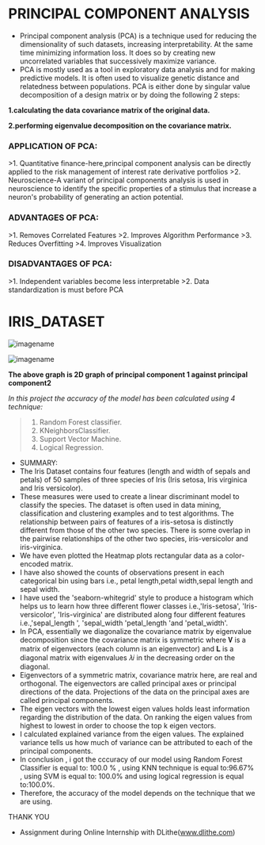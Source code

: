 <h1>PRINCIPAL COMPONENT ANALYSIS</h1>

* Principal component analysis (PCA) is a technique used for reducing the dimensionality of such datasets, increasing interpretability. At the same time minimizing information loss. It does so by creating new uncorrelated variables that successively maximize variance.
* PCA is mostly used as a tool in exploratory data analysis and for making predictive models. It is often used to visualize genetic distance and relatedness between populations. PCA is either done by singular value decomposition of a design matrix or by doing the following 2 steps:

**1.calculating the data covariance matrix of the original data.**

**2.performing eigenvalue decomposition on the covariance matrix.**

<h3>APPLICATION OF PCA:</h3>
>1. Quantitative finance-here,principal component analysis can be directly applied to the risk management of interest rate derivative portfolios
>2. Neuroscience-A variant of principal components analysis is used in neuroscience to identify the specific properties of a stimulus that increase a neuron's probability of generating an action potential.

<h3>ADVANTAGES OF PCA:</h3>     
>1. Removes Correlated Features
>2. Improves Algorithm Performance 
>3. Reduces Overfitting
>4. Improves Visualization
<h3>DISADVANTAGES OF PCA:</h3>  
>1. Independent variables become less interpretable
>2. Data standardization is must before PCA 

<h1>IRIS_DATASET</H1>

![imagename](https://thegoodpython.com/assets/images/iris-species.png)



![imagename](https://miro.medium.com/max/2186/1*duZ0MeNS6vfc35XtYr88Bg.png)

**The above graph is 2D graph of principal component 1 against principal component2**

 _In this project the accuracy of the model has been calculated using 4 technique:_
 >1. Random Forest classifier.
 >2. KNeighborsClassifier.
 >3. Support Vector Machine.
 >4. Logical Regression.
 
* SUMMARY:
* The Iris Dataset contains four features (length and width of sepals and petals) of 50 samples of three species of Iris (Iris setosa, Iris virginica and Iris versicolor). 
* These measures were used to create a linear discriminant model to classify the species. The dataset is often used in data mining, classification and clustering examples and to test algorithms. The relationship between pairs of features of a iris-setosa is distinctly different from those of the other two species. There is some overlap in the pairwise relationships of the other two species, iris-versicolor and iris-virginica.
* We have even plotted the Heatmap plots rectangular data as a color-encoded matrix.
* I have also showed the counts of observations present in each categorical bin using bars i.e., petal length,petal width,sepal length and sepal width.
* I have used the 'seaborn-whitegrid' style to produce a histogram which helps us to learn how three different flower classes i.e.,'Iris-setosa', 'Iris-versicolor', 'Iris-virginica' are distributed along four different features i.e.,'sepal_length ', 'sepal_width 'petal_length 'and 'petal_width'.
* In PCA, essentially we diagonalize the covariance matrix  by eigenvalue decomposition since the covariance matrix is symmetric where 𝐕 is a matrix of eigenvectors (each column is an eigenvector) and 𝐋 is a diagonal matrix with eigenvalues 𝜆𝑖 in the decreasing order on the diagonal.
* Eigenvectors of a symmetric matrix, covariance matrix here, are real and orthogonal. The eigenvectors are called principal axes or principal directions of the data. Projections of the data on the principal axes are called principal components.
* The eigen vectors with the lowest eigen values holds least information regarding the distribution of the data. On ranking the eigen values from highest to lowest in order to choose the top k eigen vectors.
* I calculated explained variance from the eigen values. The explained variance tells us how much of variance can be attributed to each of the principal components.
* In conclusion , i got the cccuracy of our model using Random Forest Classifier is equal to: 100.0 % , using KNN technique is equal to:96.67% , using SVM is equal to: 100.0% and using logical regression is equal to:100.0%.
* Therefore, the accuracy of the model depends on the technique that we are using.

THANK YOU
* Assignment during Online Internship with DLithe(www.dlithe.com)

